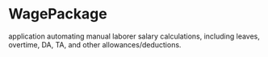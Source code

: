 # WagePackage
application automating manual laborer salary calculations, including leaves, overtime, DA, TA, and other allowances/deductions.

